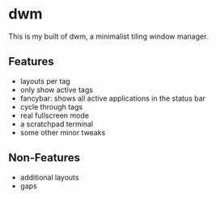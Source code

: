 # dwm

This is my built of dwm, a minimalist tiling window manager.

## Features

- layouts per tag
- only show active tags
- fancybar: shows all active applications in the status bar
- cycle through tags
- real fullscreen mode
- a scratchpad terminal
- some other minor tweaks

## Non-Features

- additional layouts
- gaps

